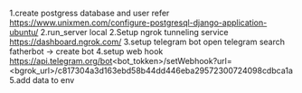 1.create postgress database and user refer https://www.unixmen.com/configure-postgresql-django-application-ubuntu/
2.run_server local
2.Setup ngrok tunneling service https://dashboard.ngrok.com/
3.setup telegram bot open telegram search fatherbot -> create bot
4.setup web hook https://api.telegram.org/bot<bot_tokken>/setWebhook?url=<bgrok_url>/c817304a3d163ebd58b44dd446eba29572300724098cdbca1a
5.add data to env

